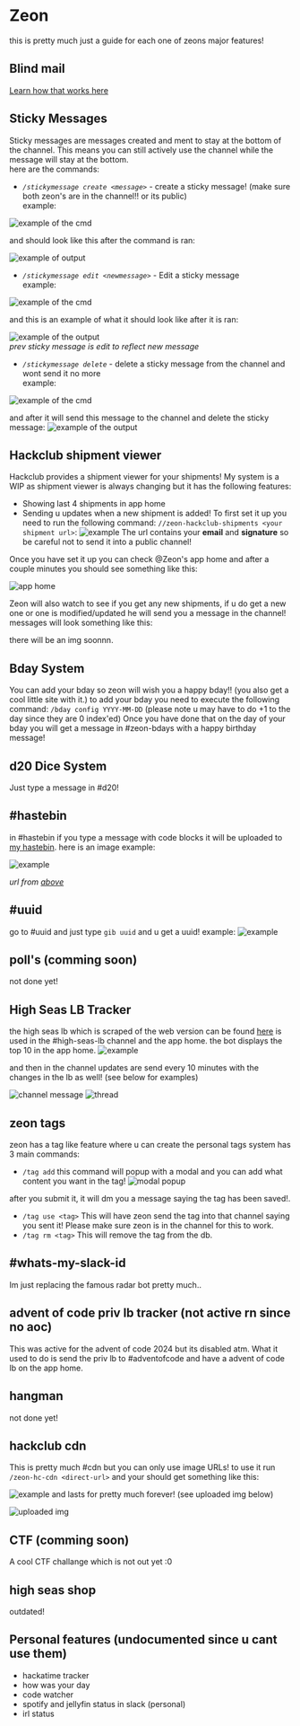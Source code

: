 # Zeon

this is pretty much just a guide for each one of zeons major features!

## Blind mail

[Learn how that works here](./docs/HOW_BLIND_MAIL_WORKS.md)

## Sticky Messages

Sticky messages are messages created and ment to stay at the bottom of the channel.
This means you can still actively use the channel while the message will stay at the bottom. <br />
here are the commands:

- _`/stickymessage create <message>`_ - create a sticky message! (make sure both zeon's are in the channel!! or its public)
  <br />example:

![example of the cmd](../assets/stickymessage/create_0.png)

and should look like this after the command is ran:

![example of output](../assets/stickymessage/create_1.png)

- _`/stickymessage edit <newmessage>`_ - Edit a sticky message
  <br />example:

![example of the cmd](../assets/stickymessage/edit_0.png)

and this is an example of what it should look like after it is ran:

![example of the output](../assets/stickymessage/edit_1.png)
<br />_prev sticky message is edit to reflect new message_

- _`/stickymessage delete`_ - delete a sticky message from the channel and wont send it no more
  <br />example:

![example of the cmd](../assets/stickymessage/delete_0.png)

and after it will send this message to the channel and delete the sticky message:
![example of the output](../assets/stickymessage/delete_1.png)

## Hackclub shipment viewer

Hackclub provides a shipment viewer for your shipments!
My system is a WIP as shipment viewer is always changing but it has the following features:

- Showing last 4 shipments in app home
- Sending u updates when a new shipment is added!
  To first set it up you need to run the following command: `//zeon-hackclub-shipments <your shipment url>`:
  ![example](../assets//shipmentviewer/setup_cmd.png)
  The url contains your **email** and **signature** so be careful not to send it into a public channel!

Once you have set it up you can check @Zeon's app home and after a couple minutes you should see something like this:

![app home](../assets/shipmentviewer/app_home.png)

Zeon will also watch to see if you get any new shipments, if u do get a new one or one is modified/updated he will send you a message in the channel!
<br /> messages will look something like this:

<!-- TODO: maybe fix this -->

there will be an img soonnn.

## Bday System

You can add your bday so zeon will wish you a happy bday!! (you also get a cool little site with it.)
to add your bday you need to execute the following command: `/bday config YYYY-MM-DD` (please note u may have to do +1 to the day since they are 0 index'ed)
Once you have done that on the day of your bday you will get a message in #zeon-bdays with a happy birthday message!

## d20 Dice System

Just type a message in #d20!

## #hastebin

in #hastebin if you type a message with code blocks it will be uploaded to [my hastebin](https://bin.saahild.com). here is an image example:

![example ](../assets/hastebin/example.png)

_url from [above](https://bin.saahild.com/lajoqimuyo)_

## #uuid

go to #uuid and just type `gib uuid` and u get a uuid!
example:
![example](../assets/uuid/example.png)

## poll's (comming soon)

not done yet!

## High Seas LB Tracker

the high seas lb which is scraped of the web version can be found [here]() is used in the #high-seas-lb channel and the app home.
the bot displays the top 10 in the app home.
![example](../assets/highseaslb/app_home.png)

and then in the channel updates are send every 10 minutes with the changes in the lb as well! (see below for examples)

![channel message](../assets//highseaslb/channel_message.png)
![thread](../assets/highseaslb/thread.png)

## zeon tags

zeon has a tag like feature where u can create
the personal tags system has 3 main commands:

- `/tag add`
  this command will popup with a modal and you can add what content you want in the tag!
  ![modal popup](../assets/tags/modal_popup.png)

after you submit it, it will dm you a message saying the tag has been saved!.

- `/tag use <tag>`
  This will have zeon send the tag into that channel saying you sent it! Please make sure zeon is in the channel for this to work.
- `/tag rm <tag>`
  This will remove the tag from the db.

## #whats-my-slack-id

Im just replacing the famous radar bot pretty much..

## advent of code priv lb tracker (not active rn since no aoc)

This was active for the advent of code 2024 but its disabled atm.
What it used to do is send the priv lb to #adventofcode and have a advent of code lb on the app home.

## hangman

not done yet!

## hackclub cdn

This is pretty much #cdn but you can only use image URLs! to use it run `/zeon-hc-cdn <direct-url>` and your should get something like this:

![example](../assets/cdn_example.png)
and lasts for pretty much forever! (see uploaded img below)

![uploaded img](https://cloud-p1iuj6a0l-hack-club-bot.vercel.app/0logo.496b486aab466e923154.png)

## CTF (comming soon)

A cool CTF challange which is not out yet :0

## high seas shop

outdated!

## Personal features (undocumented since u cant use them)

- hackatime tracker
- how was your day
- code watcher
- spotify and jellyfin status in slack (personal)
- irl status
